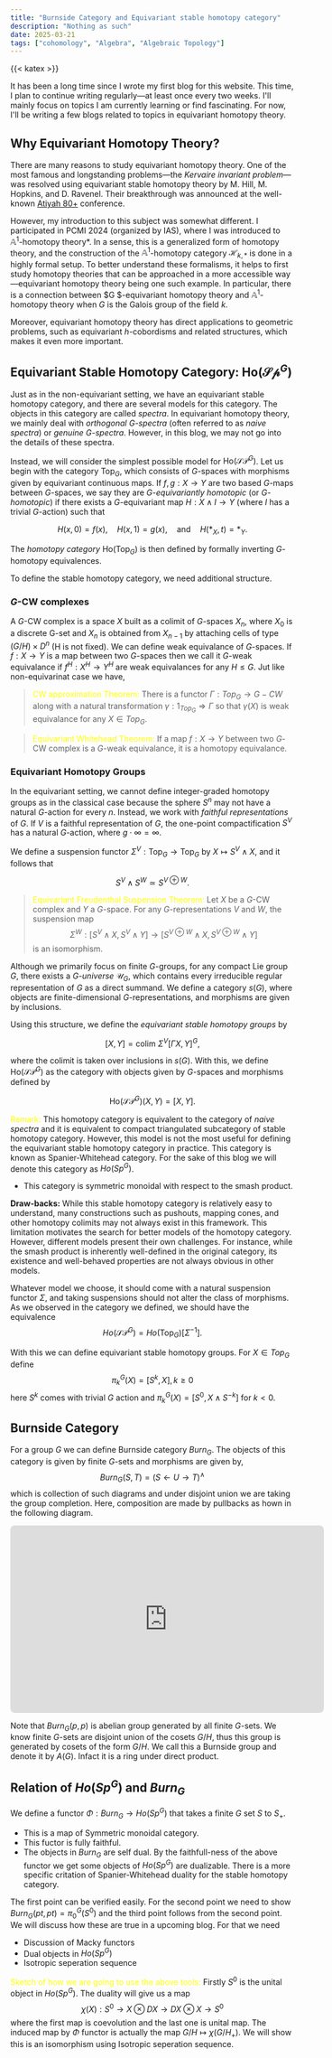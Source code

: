 ```yaml
---
title: "Burnside Category and Equivariant stable homotopy category"
description: "Nothing as such"
date: 2025-03-21
tags: ["cohomology", "Algebra", "Algebraic Topology"] 
--- 
```

{{< katex >}}


It has been a long time since I wrote my first blog for this website. This time, I plan to continue writing regularly—at least once every two weeks. I'll mainly focus on topics I am currently learning or find fascinating. For now, I'll be writing a few blogs related to topics in equivariant homotopy theory.

## Why Equivariant Homotopy Theory?  

There are many reasons to study equivariant homotopy theory. One of the most famous and longstanding problems—the *Kervaire invariant problem*—was resolved using equivariant stable homotopy theory by M. Hill, M. Hopkins, and D. Ravenel. Their breakthrough was announced at the well-known [Atiyah 80+](https://www.maths.ed.ac.uk/~v1ranick/atiyah80.html) conference.  

However, my introduction to this subject was somewhat different. I participated in PCMI 2024 (organized by IAS), where I was introduced to $\mathbb{A}^1$-homotopy theory*. In a sense, this is a generalized form of homotopy theory, and the construction of the $\mathbb{A}^1$-homotopy category $\mathcal{H}_{k,\ast}$ is done in a highly formal setup. To better understand these formalisms, it helps to first study homotopy theories that can be approached in a more accessible way—equivariant homotopy theory being one such example. In particular, there is a connection between $G $-equivariant homotopy theory and $\mathbb{A}^1$-homotopy theory when $G$ is the Galois group of the field $k$.  

Moreover, equivariant homotopy theory has direct applications to geometric problems, such as equivariant $h$-cobordisms and related structures, which makes it even more important.




## Equivariant Stable Homotopy Category: $\text{Ho}(\mathcal{Sp}^G)$  

Just as in the non-equivariant setting, we have an equivariant stable homotopy category, and there are several models for this category. The objects in this category are called *spectra*. In equivariant homotopy theory, we mainly deal with *orthogonal $G$-spectra* (often referred to as *naive spectra*) or *genuine $G$-spectra*. However, in this blog, we may not go into the details of these spectra.  

Instead, we will consider the simplest possible model for $\text{Ho}(\mathcal{SP}^G)$. Let us begin with the category $\text{Top}_{G}$, which consists of $G$-spaces with morphisms given by equivariant continuous maps. If $f, g: X \to Y$ are two based $G$-maps between $G$-spaces, we say they are *$G$-equivariantly homotopic* (or *$G$-homotopic*) if there exists a $G$-equivariant map $H: X \wedge I \to Y$ (where $I$ has a trivial $G$-action) such that  

$$
H(x,0) = f(x), \quad H(x,1) = g(x), \quad \text{and} \quad H(\ast_X,t) = \ast_Y.
$$  

The *homotopy category* $\text{Ho}(\text{Top}_G)$ is then defined by formally inverting $G$-homotopy equivalences.  

To define the stable homotopy category, we need additional structure.  

### $G$-CW complexes

A $G$-CW complex is a space $X$ built as a colimit of $G$-spaces $X_n$, where $X_0$ is a discrete G-set and $X_n$ is obtained from $X_{n-1}$ by attaching cells of type $(G/H)\times D^n$ (H is not fixed). We can define weak equivalance of $G$-spaces. If $f:X\to Y$ is a map between two $G$-spaces then we call it $G$-weak equivalance if $f^H : X^H \to Y^H$ are weak equivalances for any $H \leq G$. Jut like non-equivarinat case we have,

> <a style="color:yellow">CW approximation Theorem:</a> There is a functor $\Gamma : Top_G \to G-CW$ along with a natural transformation $\gamma: 1_{Top_G} \Rightarrow \Gamma$ so that $\gamma(X)$ is weak equivalance for any $X \in Top_G$.

> <a style="color:yellow">Equivariant Whitehead Theorem:</a> If a map $f:X \to Y$ between two $G$-CW complex is a $G$-weak equivalance, it is a homotopy equivalance.


### Equivariant Homotopy Groups  

In the equivariant setting, we cannot define integer-graded homotopy groups as in the classical case because the sphere $S^n$ may not have a natural $G$-action for every $n$. Instead, we work with *faithful representations* of $G$. If $V$ is a faithful representation of $G$, the one-point compactification $S^V$ has a natural $G$-action, where $g \cdot \infty = \infty$.  

We define a suspension functor $\Sigma^V : \text{Top}_G \to \text{Top}_G$ by $X \mapsto S^V \wedge X$, and it follows that  

$$
S^V \wedge S^W \simeq S^{V \oplus W}.
$$  

> <a style="color:yellow">Equivariant Freudenthal Suspension Theorem:</a> Let $X$ be a $G$-CW complex and $Y$ a $G$-space. For any $G$-representations $V$ and $W$, the suspension map  $$ \Sigma^W: [S^V \wedge X , S^V \wedge Y] \to [S^{V \oplus W} \wedge X, S^{V \oplus W} \wedge Y]$$ is an isomorphism.  

Although we primarily focus on finite $G$-groups, for any compact Lie group $G$, there exists a *$G$-universe* $\mathcal{U}_G$, which contains every irreducible regular representation of $G$ as a direct summand. We define a category $s(G)$, where objects are finite-dimensional $G$-representations, and morphisms are given by inclusions.  

Using this structure, we define the *equivariant stable homotopy groups* by  

$$
[X,Y] = \text{colim } \Sigma^V[\Gamma X,Y]^G,
$$  

where the colimit is taken over inclusions in $s(G)$. With this, we define $\text{Ho}(\mathcal{SP}^G)$ as the category with objects given by $G$-spaces and morphisms defined by  

$$
\text{Ho}(\mathcal{SP}^G)(X,Y) = [X,Y].
$$  

<a style="color:yellow">Remark:</a> This homotopy category is equivalent to the category of *naive spectra* and it is equivalent to compact triangulated subcategory of stable homotopy category. However, this model is not the most useful for defining the equivariant stable homotopy category in practice. This category is known as Spanier-Whitehead category. For the sake of this blog we will denote this category as $Ho(Sp^G)$.

- This category is symmetric monoidal with respect to the smash product. 

**Draw-backs:** While this stable homotopy category is relatively easy to understand, many constructions such as pushouts, mapping cones, and other homotopy colimits may not always exist in this framework. This limitation motivates the search for better models of the homotopy category. However, different models present their own challenges. For instance, while the smash product is inherently well-defined in the original category, its existence and well-behaved properties are not always obvious in other models.


Whatever model we choose, it should come with a natural suspension functor $\Sigma$, and taking suspensions should not alter the class of morphisms. As we observed in the category we defined, we should have the equivalence  
$$ Ho(\mathcal{SP}^G) = Ho(\text{Top}_{G})[\Sigma^{-1}]. $$

With this we can define equivariant stable homotopy groups. For $X \in Top_G$ define $$\pi_k^G(X) = [S^k, X], k\geq 0$$ here $S^k$ comes with trivial $G$ action and $\pi_k^G(X) = [S^0,X\wedge S^{-k}]$ for $k<0$. 

## Burnside Category 

For a group $G$ we can define Burnside category $Burn_G$. The objects of this category is given by finite $G$-sets and morphisms are given by, 
$$Burn_G(S,T)= ( S\leftarrow U \rightarrow T )^{\wedge}$$ which is collection of such diagrams and under disjoint union we are taking the group completion. Here, composition are made by pullbacks as hown in the following diagram. 

<iframe class="quiver-embed" src="https://q.uiver.app/#q=WzAsNixbMCwyLCJTIl0sWzIsMiwiVCJdLFs0LDIsIlciXSxbMSwxLCJVIl0sWzMsMSwiViJdLFsyLDAsIlAiXSxbMywwXSxbMywxXSxbNCwxXSxbNCwyXSxbNSwzLCIiLDAseyJzdHlsZSI6eyJib2R5Ijp7Im5hbWUiOiJkYXNoZWQifX19XSxbNSw0LCIiLDAseyJzdHlsZSI6eyJib2R5Ijp7Im5hbWUiOiJkYXNoZWQifX19XSxbNSwwLCIiLDAseyJjdXJ2ZSI6Mn1dLFs1LDIsIiIsMix7ImN1cnZlIjotMn1dXQ==&embed" width="556" height="332" style="border-radius: 8px; border: none;"></iframe>

Note that $Burn_G(p,p)$ is abelian group generated by all finite $G$-sets. We know finite $G$-sets are disjoint union of the cosets $G/H$, thus this group is generated by cosets of the form $G/H$. We call this a Burnside group and denote it by $A(G)$. Infact it is a ring under direct product.

## Relation of $Ho(Sp^G)$ and $Burn_G$

We define a functor $\Phi: Burn_G \to Ho(Sp^G)$ that takes a finite $G$ set $S$ to $S_{+}$.  

- This is a map of Symmetric monoidal category. 
- This fuctor is fully faithful.
- The objects in $Burn_G$ are self dual. By the faithfull-ness of the above functor we get some objects of  $Ho(Sp^G)$ are dualizable. There is a more specific critation of  Spanier-Whitehead duality for the stable homotopy category.

The first point can be verified easily. For the second point we need to show $Burn_G(pt,pt)= \pi_0^G(S^0)$ and the third point follows from the second point. We will discuss how these are true in a upcoming blog. For that we need 

- Discussion of Macky functors
- Dual objects in $Ho(Sp^G)$
- Isotropic seperation sequence

<a style="color:yellow">Sketch of how we are going to use the above tools:</a> Firstly $S^0$ is the unital object in $Ho(Sp^G)$. The duality will  give us a map $$\chi (X): S^0 \to X \otimes DX \to DX \otimes X \to S^0$$ where the first map is coevolution and the last one is unital map. The induced map by $\Phi$ functor is actually the map $G/H \mapsto \chi(G/H_{+})$. We will show this is an isomorphism using Isotropic seperation sequence.

<html>
<head>
    <link rel="stylesheet" href="https://cdnjs.cloudflare.com/ajax/libs/KaTeX/0.7.1/katex.min.css">
    <script src="https://cdnjs.cloudflare.com/ajax/libs/KaTeX/0.7.1/katex.min.js"></script>
    <script src="https://cdnjs.cloudflare.com/ajax/libs/KaTeX/0.7.1/contrib/auto-render.min.js"></script>
</head>
<body>
    <script>
      renderMathInElement(
          document.body,
          {
              delimiters: [
                  {left: "$$", right: "$$", display: true},
                  {left: "\\[", right: "\\]", display: true},
                  {left: "$", right: "$", display: false},
                  {left: "\\(", right: "\\)", display: false}
              ]
          }
      );
    </script>
</body>
</html>




